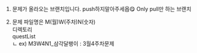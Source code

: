 1. 문제가 올라오는 브랜치입니다.
push하지말아주세욥😋 Only pull만 하는 브랜치

2. 문제 파일명은 M(월)W(주차)N(숫자)  
디렉토리  
questList  
ㄴ ex) M3W4N1_삼각달팽이 : 3월4주차문제  